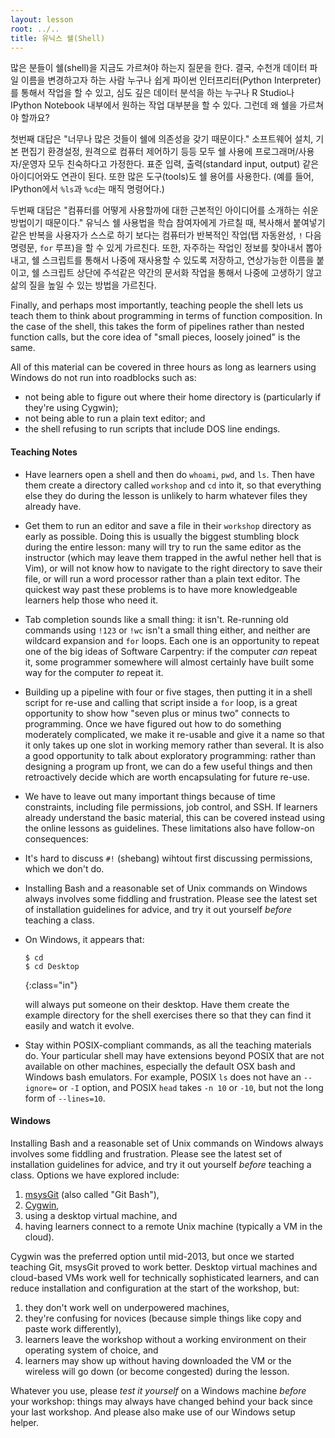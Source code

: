 ```yaml
---
layout: lesson
root: ../..
title: 유닉스 쉘(Shell)
---
```


많은 분들이 쉘(shell)을 지금도 가르쳐야 하는지 질문을 한다.
결국, 수천개 데이터 파일 이름을 변경하고자 하는 사람 누구나 쉽게 파이썬 인터프리터(Python Interpreter)를 통해서 작업을 할 수 있고, 심도 깊은 데이터 분석을 하는 누구나 R Studio나 IPython Notebook 내부에서 원하는 작업 대부분을 할 수 있다. 그런데 왜 쉘을 가르쳐야 할까요?  

첫번째 대답은 "너무나 많은 것들이 쉘에 의존성을 갖기 때문이다." 소프트웨어 설치, 기본 편집기 환경설정, 원격으로 컴퓨터 제어하기 등등 모두 쉘 사용에 프로그래머/사용자/운영자 모두 친숙하다고 가정한다. 표준 입력, 출력(standard input, output) 같은 아이디어와도 연관이 된다. 또한 많은 도구(tools)도 쉘 용어를 사용한다. (예를 들어, IPython에서 `%ls`과 `%cd`는 매직 명령어다.)

두번째 대답은 "컴퓨터를 어떻게 사용할까에 대한 근본적인 아이디어를 소개하는 쉬운 방법이기 때문이다." 유닉스 쉘 사용법을 학습 참여자에게 가르칠 때, 복사해서 붙여넣기 같은 반복을 사용자가 스스로 하기 보다는 컴퓨터가 반복적인 작업(탭 자동완성, `!` 다음 명령문, `for` 루프)을 할 수 있게 가르친다. 또한, 자주하는 작업인 정보를 찾아내서 뽑아내고, 쉘 스크립트를 통해서 나중에 재사용할 수 있도록 저장하고, 연상가능한 이름을 붙이고, 쉘 스크립트 상단에 주석같은 약간의 문서화 작업을 통해서 나중에 고생하기 않고 삶의 질을 높일 수 있는 방법을 가르친다.  



Finally,
and perhaps most importantly,
teaching people the shell lets us teach them
to think about programming in terms of function composition.
In the case of the shell,
this takes the form of pipelines rather than nested function calls,
but the core idea of "small pieces, loosely joined" is the same.

All of this material can be covered in three hours
as long as learners using Windows do not run into roadblocks such as:

*   not being able to figure out where their home directory is
    (particularly if they're using Cygwin);
*   not being able to run a plain text editor;
    and
*   the shell refusing to run scripts that include DOS line endings.

#### Teaching Notes

*   Have learners open a shell
    and then do `whoami`,
    `pwd`,
    and `ls`.
    Then have them create a directory called `workshop`
    and `cd` into it,
    so that everything else they do during the lesson
    is unlikely to harm whatever files they already have.

*   Get them to run an editor
    and save a file in their `workshop` directory
    as early as possible.
    Doing this is usually the biggest stumbling block during the entire lesson:
    many will try to run the same editor as the instructor
    (which may leave them trapped in the awful nether hell that is Vim),
    or will not know how to navigate to the right directory
    to save their file,
    or will run a word processor rather than a plain text editor.
    The quickest way past these problems is to have more knowledgeable learners
    help those who need it.

*   Tab completion sounds like a small thing: it isn't.
    Re-running old commands using `!123` or `!wc`
    isn't a small thing either,
    and neither are wildcard expansion and `for` loops.
    Each one is an opportunity to repeat one of the big ideas of Software Carpentry:
    if the computer *can* repeat it,
    some programmer somewhere will almost certainly have built 
    some way for the computer *to* repeat it.

*   Building up a pipeline with four or five stages,
    then putting it in a shell script for re-use
    and calling that script inside a `for` loop,
    is a great opportunity to show how
    "seven plus or minus two"
    connects to programming.
    Once we have figured out how to do something moderately complicated,
    we make it re-usable and give it a name
    so that it only takes up one slot in working memory
    rather than several.
    It is also a good opportunity to talk about exploratory programming:
    rather than designing a program up front,
    we can do a few useful things
    and then retroactively decide which are worth encapsulating
    for future re-use.

*   We have to leave out many important things because of time constraints,
    including file permissions, job control, and SSH.
    If learners already understand the basic material,
    this can be covered instead using the online lessons as guidelines.
    These limitations also have follow-on consequences:

*   It's hard to discuss `#!` (shebang) wihtout first discussing permissions,
    which we don't do.

*   Installing Bash and a reasonable set of Unix commands on Windows
    always involves some fiddling and frustration.
    Please see the latest set of installation guidelines for advice,
    and try it out yourself *before* teaching a class.

*   On Windows, it appears that:

    ~~~
    $ cd
    $ cd Desktop
    ~~~
    {:class="in"}

    will always put someone on their desktop.
    Have them create the example directory for the shell exercises there
    so that they can find it easily
    and watch it evolve.

*  Stay within POSIX-compliant commands, as all the teaching materials do.
   Your particular shell may have extensions beyond POSIX that are not available
   on other machines, especially the default OSX bash and Windows bash emulators.
   For example, POSIX `ls` does not have an `--ignore=` or `-I` option, and POSIX
   `head` takes `-n 10` or `-10`, but not the long form of `--lines=10`.

#### Windows

Installing Bash and a reasonable set of Unix commands on Windows
always involves some fiddling and frustration.
Please see the latest set of installation guidelines for advice,
and try it out yourself *before* teaching a class.
Options we have explored include:

1.  [msysGit](http://msysgit.github.io/) (also called "Git Bash"),
2.  [Cygwin](http://www.cygwin.com/),
3.  using a desktop virtual machine, and
4.  having learners connect to a remote Unix machine (typically a VM in the cloud).

Cygwin was the preferred option until mid-2013,
but once we started teaching Git,
msysGit proved to work better.
Desktop virtual machines and cloud-based VMs work well for technically sophisticated learners,
and can reduce installation and configuration at the start of the workshop,
but:

1.  they don't work well on underpowered machines,
2.  they're confusing for novices (because simple things like copy and paste work differently),
3.  learners leave the workshop without a working environment on their operating system of choice, and
4.  learners may show up without having downloaded the VM or the wireless will go down (or become congested) during the lesson.

Whatever you use,
please *test it yourself* on a Windows machine *before* your workshop:
things may always have changed behind your back since your last workshop.
And please also make use of our Windows setup helper.
